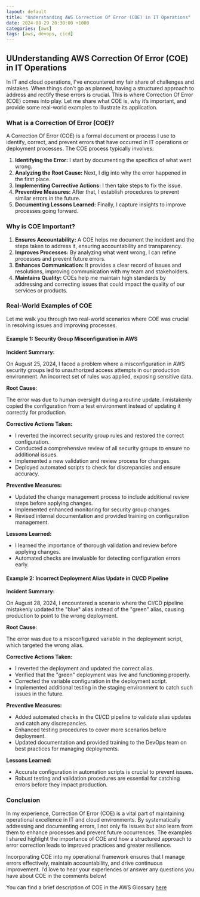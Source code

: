 ```yaml
---
layout: default
title: "Understanding AWS Correction Of Error (COE) in IT Operations"
date: 2024-08-29 20:30:00 +1000
categories: [aws]
tags: [aws, devops, cicd]
---
```


## UUnderstanding AWS Correction Of Error (COE) in IT Operations

In IT and cloud operations, I've encountered my fair share of challenges and mistakes. When things don’t go as planned, having a structured approach to address and rectify these errors is crucial. This is where Correction Of Error (COE) comes into play. Let me share what COE is, why it’s important, and provide some real-world examples to illustrate its application.

### **What is a Correction Of Error (COE)?**

A Correction Of Error (COE) is a formal document or process I use to identify, correct, and prevent errors that have occurred in IT operations or deployment processes. The COE process typically involves:

1. **Identifying the Error:** I start by documenting the specifics of what went wrong.
2. **Analyzing the Root Cause:** Next, I dig into why the error happened in the first place.
3. **Implementing Corrective Actions:** I then take steps to fix the issue.
4. **Preventive Measures:** After that, I establish procedures to prevent similar errors in the future.
5. **Documenting Lessons Learned:** Finally, I capture insights to improve processes going forward.

### **Why is COE Important?**

1. **Ensures Accountability:** A COE helps me document the incident and the steps taken to address it, ensuring accountability and transparency.
2. **Improves Processes:** By analyzing what went wrong, I can refine processes and prevent future errors.
3. **Enhances Communication:** It provides a clear record of issues and resolutions, improving communication with my team and stakeholders.
4. **Maintains Quality:** COEs help me maintain high standards by addressing and correcting issues that could impact the quality of our services or products.

### **Real-World Examples of COE**

Let me walk you through two real-world scenarios where COE was crucial in resolving issues and improving processes.

#### **Example 1: Security Group Misconfiguration in AWS**

**Incident Summary:**

On August 25, 2024, I faced a problem where a misconfiguration in AWS security groups led to unauthorized access attempts in our production environment. An incorrect set of rules was applied, exposing sensitive data.

**Root Cause:**

The error was due to human oversight during a routine update. I mistakenly copied the configuration from a test environment instead of updating it correctly for production.

**Corrective Actions Taken:**

- I reverted the incorrect security group rules and restored the correct configuration.
- Conducted a comprehensive review of all security groups to ensure no additional issues.
- Implemented a new validation and review process for changes.
- Deployed automated scripts to check for discrepancies and ensure accuracy.

**Preventive Measures:**

- Updated the change management process to include additional review steps before applying changes.
- Implemented enhanced monitoring for security group changes.
- Revised internal documentation and provided training on configuration management.

**Lessons Learned:**

- I learned the importance of thorough validation and review before applying changes.
- Automated checks are invaluable for detecting configuration errors early.

#### **Example 2: Incorrect Deployment Alias Update in CI/CD Pipeline**

**Incident Summary:**

On August 28, 2024, I encountered a scenario where the CI/CD pipeline mistakenly updated the "blue" alias instead of the "green" alias, causing production to point to the wrong deployment.

**Root Cause:**

The error was due to a misconfigured variable in the deployment script, which targeted the wrong alias.

**Corrective Actions Taken:**

- I reverted the deployment and updated the correct alias.
- Verified that the "green" deployment was live and functioning properly.
- Corrected the variable configuration in the deployment script.
- Implemented additional testing in the staging environment to catch such issues in the future.

**Preventive Measures:**

- Added automated checks in the CI/CD pipeline to validate alias updates and catch any discrepancies.
- Enhanced testing procedures to cover more scenarios before deployment.
- Updated documentation and provided training to the DevOps team on best practices for managing deployments.

**Lessons Learned:**

- Accurate configuration in automation scripts is crucial to prevent issues.
- Robust testing and validation procedures are essential for catching errors before they impact production.

### **Conclusion**

In my experience, Correction Of Error (COE) is a vital part of maintaining operational excellence in IT and cloud environments. By systematically addressing and documenting errors, I not only fix issues but also learn from them to enhance processes and prevent future occurrences. The examples I shared highlight the importance of COE and how a structured approach to error correction leads to improved practices and greater resilience.

Incorporating COE into my operational framework ensures that I manage errors effectively, maintain accountability, and drive continuous improvement. I’d love to hear your experiences or answer any questions you have about COE in the comments below!

You can find a brief description of COE in the AWS Glossary [here](https://wa.aws.amazon.com/wat.concept.coe.en.html)

